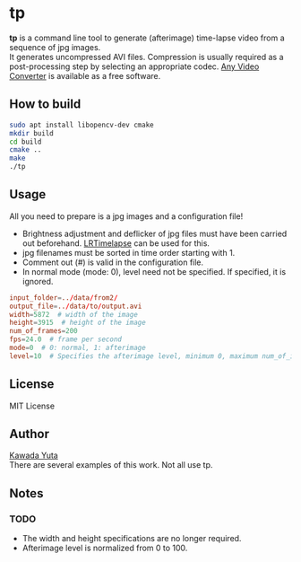 # tp

**tp** is a command line tool to generate (afterimage) time-lapse video from a sequence of jpg images.  
It generates uncompressed AVI files. Compression is usually required as a post-processing step by selecting an appropriate codec. [Any Video Converter](https://www.any-video-converter.jp/) is available as a free software.

## How to build
```bash
sudo apt install libopencv-dev cmake
mkdir build
cd build
cmake ..
make
./tp
```

## Usage
All you need to prepare is a jpg images and a configuration file!

- Brightness adjustment and deflicker of jpg files must have been carried out beforehand. [LRTimelapse](https://lrtimelapse.com/) can be used for this.
- jpg filenames must be sorted in time order starting with 1.
- Comment out (#) is valid in the configuration file.
- In normal mode (mode: 0), level need not be specified. If specified, it is ignored.
```conf
input_folder=../data/from2/
output_file=../data/to/output.avi
width=5872  # width of the image
height=3915  # height of the image
num_of_frames=200 
fps=24.0  # frame per second
mode=0  # 0: normal, 1: afterimage
level=10  # Specifies the afterimage level, minimum 0, maximum num_of_images
```

## License
MIT License

## Author
[Kawada Yuta](https://kawadayuta.jp)  
There are several examples of this work. Not all use tp.

## Notes
### TODO
- The width and height specifications are no longer required.
- Afterimage level is normalized from 0 to 100.
